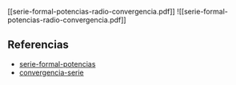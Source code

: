 [[serie-formal-potencias-radio-convergencia.pdf]]
![[serie-formal-potencias-radio-convergencia.pdf]]

## Referencias
- [serie-formal-potencias](./serie-formal-potencias.md)
- [convergencia-serie](./convergencia-serie.md)
